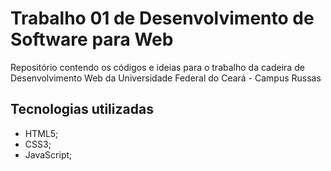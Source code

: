 # Trabalho 01 de Desenvolvimento de Software para Web
Repositório contendo os códigos e ideias para o trabalho da cadeira de Desenvolvimento Web da Universidade Federal do Ceará - Campus Russas

## Tecnologias utilizadas
- HTML5;
- CSS3;
- JavaScript;
